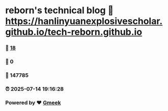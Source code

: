 # reborn's technical blog :link: https://hanlinyuanexplosivescholar.github.io/tech-reborn.github.io 
### :page_facing_up: [18](https://hanlinyuanexplosivescholar.github.io/tech-reborn.github.io/tag.html) 
### :speech_balloon: 0 
### :hibiscus: 147785 
### :alarm_clock: 2025-07-14 19:16:28 
### Powered by :heart: [Gmeek](https://github.com/Meekdai/Gmeek)
